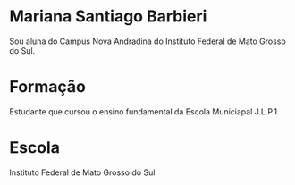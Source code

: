 # Mariana Santiago Barbieri

Sou aluna do Campus Nova Andradina do Instituto Federal de Mato Grosso do Sul.

# Formação

Estudante que cursou o ensino fundamental da Escola Municiapal J.L.P.1

# Escola 

Instituto Federal de Mato Grosso do Sul  

